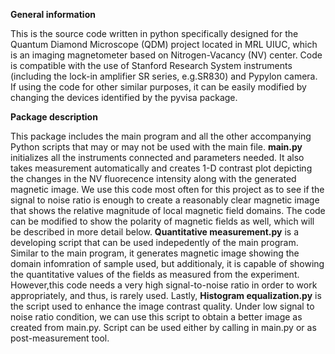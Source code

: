 __General information__

This is the source code written in python specifically designed for the Quantum Diamond Microscope (QDM) project located in MRL UIUC,
which is an imaging magnetometer based on Nitrogen-Vacancy (NV) center.
Code is compatible with the use of Stanford Research System instruments (including the lock-in amplifier SR series, e.g.SR830) and
Pypylon camera. If using the code for other similar purposes, it can be easily modified by changing the devices identified by the pyvisa package.

__Package description__

This package includes the main program and all the other accompanying Python scripts that may or may not be used with the main file. __main.py__ initializes all the instruments connected and parameters needed. It also takes measurement automatically and creates 1-D contrast plot depicting the changes in the NV fluorecence intensity along with the generated magnetic image. We use this code most often for this project as to see if the signal to noise ratio is enough
to create a reasonably clear magnetic image that shows the relative magnitude of local magnetic field domains. The code can be modified to show the polarity of magnetic fields as well, which will be described in more detail below. __Quantitative measurement.py__ is a developing script that can be used indepedently of the main program. Similar to the main program, it generates magnetic image showing the domain infomration of sample used, but additionaly, it is capable of showing the quantitative values of the fields as measured from the experiment. However,this code needs a very high signal-to-noise ratio in order to work appropriately, and thus, is rarely used. Lastly, __Histogram equalization.py__ is the script used to enhance the image contrast quality. Under low signal to noise ratio condition, we can use this script to obtain a better image as created from main.py. Script can be used either by calling in main.py or as post-measurement tool.
